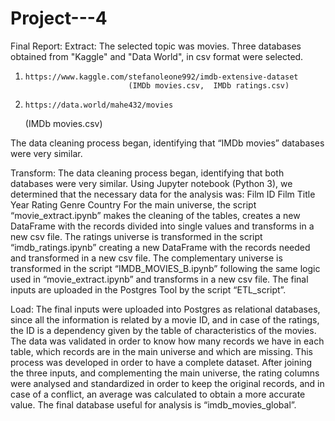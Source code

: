 # Project---4

Final Report:
Extract:
The selected topic was movies.
Three databases obtained from "Kaggle" and "Data World", in csv format were selected.
1.     https://www.kaggle.com/stefanoleone992/imdb-extensive-dataset 
                              (IMDb movies.csv,  IMDb ratings.csv)
2.     https://data.world/mahe432/movies 
      (IMDb movies.csv)

The data cleaning process began, identifying that “IMDb movies” databases were very similar.

Transform: 
            The data cleaning process began, identifying that both databases were very similar.
Using Jupyter notebook (Python 3), we determined that the necessary data for the analysis was:
Film ID
Film Title
Year
Rating
Genre
Country
	For the main universe, the script “movie_extract.ipynb” makes the cleaning of the tables, creates a new DataFrame with the records divided into single values and transforms in a new csv file. 
The ratings universe is transformed in the script “imdb_ratings.ipynb” creating a new DataFrame with the records needed and transformed in a new csv file. 
The complementary universe is transformed in the script “IMDB_MOVIES_B.ipynb” following the same logic used in “movie_extract.ipynb” and transforms in a new csv file. 
The final inputs are uploaded in the Postgres Tool by the script “ETL_script”.

Load: 
	The final inputs were uploaded into Postgres as relational databases, since all the information is related by a movie ID, and in case of the ratings, the ID is a dependency given by the table of characteristics of the movies.
	The data was validated in order to know how many records we have in each table, which records are in the main universe and which are missing. This process was developed in order to have a complete dataset.
	After joining the three inputs, and complementing the main universe, the rating columns were analysed and standardized in order to keep the original records, and in case of a conflict, an average was calculated to obtain a more accurate value. 
	The final database useful for analysis is “imdb_movies_global”.

